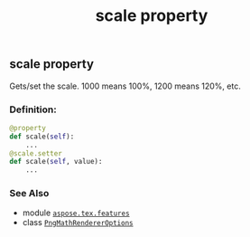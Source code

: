 ﻿---
title: scale property
second_title: Aspose.TeX for Python via .NET API References
description: 
type: docs
weight: 100
url: /python-net/aspose.tex.features/pngmathrendereroptions/scale/
is_root: false
---

## scale property


Gets/set the scale. 1000 means 100%, 1200 means 120%, etc.
### Definition:
```python
@property
def scale(self):
    ...
@scale.setter
def scale(self, value):
    ...
```

### See Also
* module [`aspose.tex.features`](../../)
* class [`PngMathRendererOptions`](/tex/python-net/aspose.tex.features/pngmathrendereroptions)
